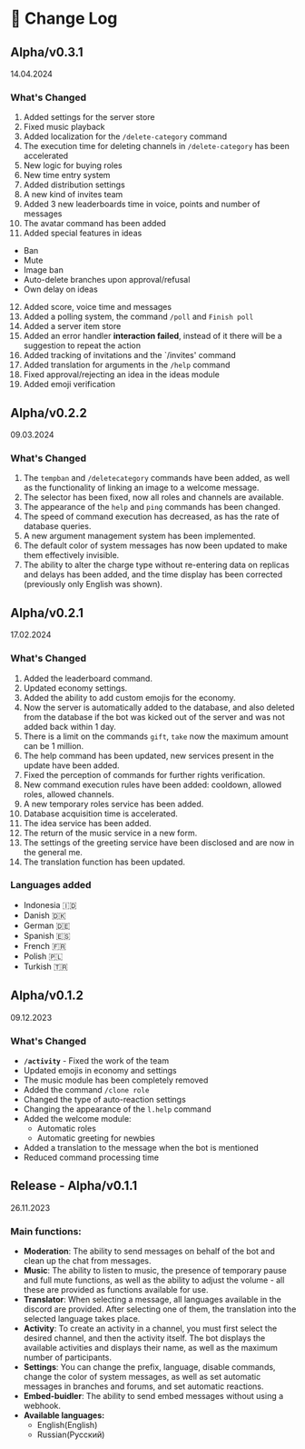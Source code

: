 # 📑 Change Log


## Alpha/v0.3.1

14.04.2024

### What's Changed
1. Added settings for the server store
2. Fixed music playback
3. Added localization for the `/delete-category` command
4. The execution time for deleting channels in `/delete-category` has been accelerated
5. New logic for buying roles
6. New time entry system
7. Added distribution settings
8. A new kind of invites team
9. Added 3 new leaderboards time in voice, points and number of messages 
10. The avatar command has been added
11. Added special features in ideas
 - Ban
 - Mute
 - Image ban
 - Auto-delete branches upon approval/refusal
 - Own delay on ideas
12. Added score, voice time and messages
13. Added a polling system, the command `/poll` and `Finish poll`
14. Added a server item store
15. Added an error handler **interaction failed**, instead of it there will be a suggestion to repeat the action
16. Added tracking of invitations and the `/invites' command
17. Added translation for arguments in the `/help` command
18. Fixed approval/rejecting an idea in the ideas module
19. Added emoji verification


## Alpha/v0.2.2

09.03.2024

### What's Changed
1. The `tempban` and `/deletecategory` commands have been added, as well as the functionality of linking an image to a welcome message. 
2. The selector has been fixed, now all roles and channels are available. 
3. The appearance of the `help` and `ping` commands has been changed. 
4. The speed of command execution has decreased, as has the rate of database queries. 
5. A new argument management system has been implemented. 
6. The default color of system messages has now been updated to make them effectively invisible. 
7. The ability to alter the charge type without re-entering data on replicas and delays has been added, and the time display has been corrected (previously only English was shown).


## Alpha/v0.2.1

17.02.2024

### What's Changed
1. Added the leaderboard command.
2. Updated economy settings.
3. Added the ability to add custom emojis for the economy.
4. Now the server is automatically added to the database, and also deleted from the database if the bot was kicked out of the server and was not added back within 1 day.
5. There is a limit on the commands `gift`, `take` now the maximum amount can be 1 million.
6. The help command has been updated, new services present in the update have been added.
7. Fixed the perception of commands for further rights verification.
8. New command execution rules have been added: cooldown, allowed roles, allowed channels. 
9. A new temporary roles service has been added.
10. Database acquisition time is accelerated.
11. The idea service has been added.
12. The return of the music service in a new form.
13. The settings of the greeting service have been disclosed and are now in the general me.
14. The translation function has been updated.

### Languages added
* Indonesia 🇮🇩
* Danish 🇩🇰
* German 🇩🇪
* Spanish 🇪🇸
* French 🇫🇷
* Polish 🇵🇱
* Turkish 🇹🇷


## Alpha/v0.1.2

09.12.2023

### What's Changed

* **`/activity`** - Fixed the work of the team
* Updated emojis in economy and settings
* The music module has been completely removed
* Added the command `/clone role`&#x20;
* Changed the type of auto-reaction settings
* Changing the appearance of the `l.help` command
* Added the welcome module:&#x20;
  * Automatic roles
  * Automatic greeting for newbies
* Added a translation to the message when the bot is mentioned
* Reduced command processing time

## Release - Alpha/v0.1.1

26.11.2023

### Main functions:

* **Moderation**: The ability to send messages on behalf of the bot and clean up the chat from messages.
* **Music**: The ability to listen to music, the presence of temporary pause and full mute functions, as well as the ability to adjust the volume - all these are provided as functions available for use.
* **Translator**: When selecting a message, all languages available in the discord are provided. After selecting one of them, the translation into the selected language takes place.
* **Activity**: To create an activity in a channel, you must first select the desired channel, and then the activity itself. The bot displays the available activities and displays their name, as well as the maximum number of participants.
* **Settings**: You can change the prefix, language, disable commands, change the color of system messages, as well as set automatic messages in branches and forums, and set automatic reactions.
* **Embed-buidler**: The ability to send embed messages without using a webhook.
* **Available languages:**
  * English(English)
  * Russian(Русский)